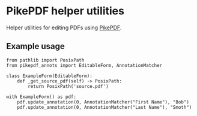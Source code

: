 PikePDF helper utilities
========================

Helper utilities for editing PDFs using [PikePDF](https://github.com/pikepdf/pikepdf).

## Example usage

```python3
from pathlib import PosixPath
from pikepdf_annots import EditableForm, AnnotationMatcher

class ExampleForm(EditableForm):
    def _get_source_pdf(self) -> PosixPath:
        return PosixPath('source.pdf')

with ExampleForm() as pdf:
    pdf.update_annotation(0, AnnotationMatcher("First Name"), "Bob")
    pdf.update_annotation(0, AnnotationMatcher("Last Name"), "Smoth")
```
